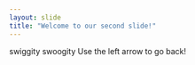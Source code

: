 ```yaml
---
layout: slide
title: "Welcome to our second slide!"
---
```

swiggity swoogity
Use the left arrow to go back!
